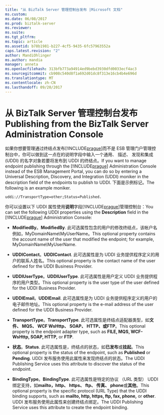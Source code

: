 ```yaml
---
title: "从 BizTalk Server 管理控制台发布 |Microsoft 文档"
ms.custom: 
ms.date: 06/08/2017
ms.prod: biztalk-server
ms.reviewer: 
ms.suite: 
ms.tgt_pltfrm: 
ms.topic: article
ms.assetid: b78b1981-b227-4cf5-9435-6fc57963552a
caps.latest.revision: "2"
author: MandiOhlinger
ms.author: mandia
manager: anneta
ms.openlocfilehash: 313bfb773a94914ed9bebd3930dfd0033ecf4ac3
ms.sourcegitcommit: cb908c540d8f1a692d01dc8f313e16cb4b4e696d
ms.translationtype: MT
ms.contentlocale: zh-CN
ms.lasthandoff: 09/20/2017
---
```

# <a name="publishing-from-the-biztalk-server-administration-console"></a><span data-ttu-id="9d0a5-102">从 BizTalk Server 管理控制台发布</span><span class="sxs-lookup"><span data-stu-id="9d0a5-102">Publishing from the BizTalk Server Administration Console</span></span>
<span data-ttu-id="9d0a5-103">如果你想要管理通过终结点发布[!INCLUDE[prague](../includes/prague-md.md)]而不是 ESB 管理门户管理控制台中，你可以做到这一点在的说明字段中输入一个通用、 描述、 发现和集成 (UDDI) 的名字对象若要将发布到 UDDI 的终结点。</span><span class="sxs-lookup"><span data-stu-id="9d0a5-103">If you want to manage endpoint publishing through the [!INCLUDE[prague](../includes/prague-md.md)] Administration Console instead of the ESB Management Portal, you can do so by entering a Universal Description, Discovery, and Integration (UDDI) moniker in the description field of the endpoints to publish to UDDI.</span></span> <span data-ttu-id="9d0a5-104">下面是示例标记。</span><span class="sxs-lookup"><span data-stu-id="9d0a5-104">The following is an example moniker.</span></span>  
  
```  
uddi://TransportType=other;Status=Published.  
```  
  
 <span data-ttu-id="9d0a5-105">你可以设置以下 UDDI 属性使用**说明**字段[!INCLUDE[prague](../includes/prague-md.md)]管理控制台：</span><span class="sxs-lookup"><span data-stu-id="9d0a5-105">You can set the following UDDI properties using the **Description** field in the [!INCLUDE[prague](../includes/prague-md.md)] Administration Console:</span></span>  
  
-   <span data-ttu-id="9d0a5-106">**ModifiedBy**。</span><span class="sxs-lookup"><span data-stu-id="9d0a5-106">**ModifiedBy**.</span></span> <span data-ttu-id="9d0a5-107">此可选属性包含的用户的修改终结点，该帐户名例如，MyDomainName\MyUserName。</span><span class="sxs-lookup"><span data-stu-id="9d0a5-107">This optional property contains the account name of the user that modified the endpoint; for example, MyDomainName\MyUserName.</span></span>  
  
-   <span data-ttu-id="9d0a5-108">**UDDIContact**。</span><span class="sxs-lookup"><span data-stu-id="9d0a5-108">**UDDIContact**.</span></span> <span data-ttu-id="9d0a5-109">此可选属性是为 UDDI 业务提供程序定义的用户的联系人姓名。</span><span class="sxs-lookup"><span data-stu-id="9d0a5-109">This optional property is the contact name of the user defined for the UDDI Business Provider.</span></span>  
  
-   <span data-ttu-id="9d0a5-110">**UDDIUserType**。</span><span class="sxs-lookup"><span data-stu-id="9d0a5-110">**UDDIUserType**.</span></span> <span data-ttu-id="9d0a5-111">此可选属性是用户定义 UDDI 业务提供程序的用户类型。</span><span class="sxs-lookup"><span data-stu-id="9d0a5-111">This optional property is the user type of the user defined for the UDDI Business Provider.</span></span>  
  
-   <span data-ttu-id="9d0a5-112">**UDDIEmail**。</span><span class="sxs-lookup"><span data-stu-id="9d0a5-112">**UDDIEmail**.</span></span> <span data-ttu-id="9d0a5-113">此可选属性是为 UDDI 业务提供程序定义的用户的电子邮件地址。</span><span class="sxs-lookup"><span data-stu-id="9d0a5-113">This optional property is the e-mail address of the user defined for the UDDI Business Provider.</span></span>  
  
-   <span data-ttu-id="9d0a5-114">**TransportType**。</span><span class="sxs-lookup"><span data-stu-id="9d0a5-114">**TransportType**.</span></span> <span data-ttu-id="9d0a5-115">此可选属性是终结点适配器类型，如**文件、 MQS、 WCF WsHttp、 SOAP、 HTTP、**或**FTP**。</span><span class="sxs-lookup"><span data-stu-id="9d0a5-115">This optional property is the endpoint adapter type, such as **FILE, MQS, WCF-WsHttp, SOAP, HTTP,** or **FTP**.</span></span>  
  
-   <span data-ttu-id="9d0a5-116">**状态**。</span><span class="sxs-lookup"><span data-stu-id="9d0a5-116">**Status**.</span></span> <span data-ttu-id="9d0a5-117">此可选属性是，终结点的状态，如**已发布**或**挂起**。</span><span class="sxs-lookup"><span data-stu-id="9d0a5-117">This optional property is the status of the endpoint, such as **Published** or **Pending**.</span></span> <span data-ttu-id="9d0a5-118">UDDI 发布服务使用此属性来发现终结点的状态。</span><span class="sxs-lookup"><span data-stu-id="9d0a5-118">The UDDI Publishing Service uses this attribute to discover the status of the endpoint.</span></span>  
  
-   <span data-ttu-id="9d0a5-119">**BindingType**。</span><span class="sxs-lookup"><span data-stu-id="9d0a5-119">**BindingType**.</span></span> <span data-ttu-id="9d0a5-120">此可选属性是特定的协议 （URL 类型） UDDI 绑定支持，如**mailto，http、 https、 ftp、 传真、 phone**或**其他**。</span><span class="sxs-lookup"><span data-stu-id="9d0a5-120">This optional property is the specific protocol (URL Type) that the UDDI binding supports, such as **mailto, http, https, ftp, fax, phone,** or **other**.</span></span> <span data-ttu-id="9d0a5-121">UDDI 发布服务使用此属性来创建终结点绑定。</span><span class="sxs-lookup"><span data-stu-id="9d0a5-121">The UDDI Publishing Service uses this attribute to create the endpoint binding.</span></span>